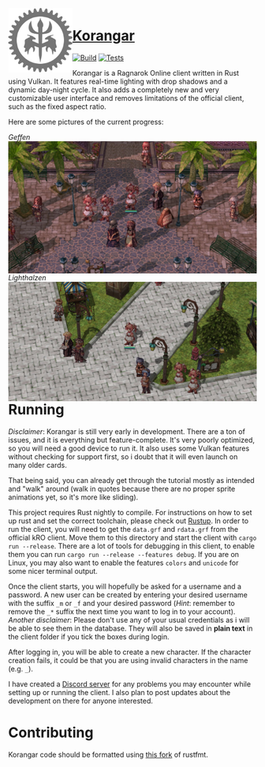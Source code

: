 <img align="left" alt="" src=".github/logo.png" height="130" />

# [Korangar](https://korangar.rs)

[![Build](https://github.com/ve5li/korangar/workflows/build/badge.svg)](https://github.com/ve5li/korangar/actions?query=workflow%3ABuild)
[![Tests](https://github.com/ve5li/korangar/workflows/test/badge.svg)](https://github.com/ve5li/korangar/actions?query=workflow%3ATest)

Korangar is a Ragnarok Online client written in Rust using Vulkan. It features real-time lighting with drop shadows and a dynamic day-night cycle. It also adds a completely new and very customizable user interface and removes limitations of the official client, such as the fixed aspect ratio.

Here are some pictures of the current progress:

_Geffen_
<img align="left" alt="" src=".github/geffen.jpg" />

_Lighthalzen_
<img align="left" alt="" src=".github/lighthalzen.jpg" />

# Running

*Disclaimer*: Korangar is still very early in development. There are a ton of issues, and it is everything but feature-complete. It's very poorly optimized, so you will need a good device to run it. It also uses some Vulkan features without checking for support first, so i doubt that it will even launch on many older cards.

That being said, you can already get through the tutorial mostly as intended and "walk" around (walk in quotes because there are no proper sprite animations yet, so it's more like sliding).

This project requires Rust nightly to compile. For instructions on how to set up rust and set the correct toolchain, please check out [Rustup](https://rustup.rs/). In order to run the client, you will need to get the `data.grf` and `rdata.grf` from the official kRO client. Move them to this directory and start the client with `cargo run --release`. There are a lot of tools for debugging in this client, to enable them you can run `cargo run --release --features debug`. If you are on Linux, you may also want to enable the features `colors` and `unicode` for some nicer terminal output.

Once the client starts, you will hopefully be asked for a username and a password. A new user can be created by entering your desired username with the suffix `_m` or `_f` and your desired password (*Hint*: remember to remove the `_*` suffix the next time you want to log in to your account).
*Another disclaimer*: Please don't use any of your usual credentials as i will be able to see them in the database. They will also be saved in **plain text** in the client folder if you tick the boxes during login.

After logging in, you will be able to create a new character. If the character creation fails, it could be that you are using invalid characters in the name (e.g. `_`).

I have created a [Discord server](https://discord.gg/2CqRZsvKja) for any problems you may encounter while setting up or running the client. I also plan to post updates about the development on there for anyone interested.

# Contributing

Korangar code should be formatted using [this fork](https://github.com/vE5li/rustfmt) of rustfmt.
